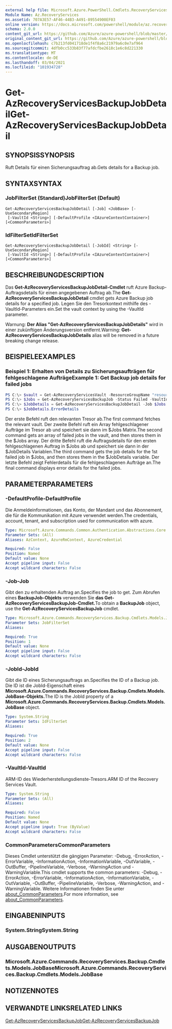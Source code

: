 ```yaml
---
external help file: Microsoft.Azure.PowerShell.Cmdlets.RecoveryServices.Backup.dll-Help.xml
Module Name: Az.RecoveryServices
ms.assetid: 707A3E57-AF46-44B3-A491-89554900EF03
online version: https://docs.microsoft.com/powershell/module/az.recoveryservices/get-azrecoveryservicesbackupjobdetail
schema: 2.0.0
content_git_url: https://github.com/Azure/azure-powershell/blob/master/src/RecoveryServices/RecoveryServices/help/Get-AzRecoveryServicesBackupJobDetail.md
original_content_git_url: https://github.com/Azure/azure-powershell/blob/master/src/RecoveryServices/RecoveryServices/help/Get-AzRecoveryServicesBackupJobDetail.md
ms.openlocfilehash: c7b213fd041718de1f4f8a6c21979a6c0e7af964
ms.sourcegitcommit: 4dfb0cc533b83f77afdcfbe2618c1e6c8d221330
ms.translationtype: MT
ms.contentlocale: de-DE
ms.lasthandoff: 03/04/2021
ms.locfileid: "101934728"
---
```

# <span data-ttu-id="f502c-101">Get-AzRecoveryServicesBackupJobDetail</span><span class="sxs-lookup"><span data-stu-id="f502c-101">Get-AzRecoveryServicesBackupJobDetail</span></span>

## <span data-ttu-id="f502c-102">SYNOPSIS</span><span class="sxs-lookup"><span data-stu-id="f502c-102">SYNOPSIS</span></span>

<span data-ttu-id="f502c-103">Ruft Details für einen Sicherungsauftrag ab.</span><span class="sxs-lookup"><span data-stu-id="f502c-103">Gets details for a Backup job.</span></span>

## <span data-ttu-id="f502c-104">SYNTAX</span><span class="sxs-lookup"><span data-stu-id="f502c-104">SYNTAX</span></span>

### <span data-ttu-id="f502c-105">JobFilterSet (Standard)</span><span class="sxs-lookup"><span data-stu-id="f502c-105">JobFilterSet (Default)</span></span>
```
Get-AzRecoveryServicesBackupJobDetail [-Job] <JobBase> [-UseSecondaryRegion]
 [-VaultId <String>] [-DefaultProfile <IAzureContextContainer>] [<CommonParameters>]
```

### <span data-ttu-id="f502c-106">IdFilterSet</span><span class="sxs-lookup"><span data-stu-id="f502c-106">IdFilterSet</span></span>
```
Get-AzRecoveryServicesBackupJobDetail [-JobId] <String> [-UseSecondaryRegion]
 [-VaultId <String>] [-DefaultProfile <IAzureContextContainer>] [<CommonParameters>]
```

## <span data-ttu-id="f502c-107">BESCHREIBUNG</span><span class="sxs-lookup"><span data-stu-id="f502c-107">DESCRIPTION</span></span>

<span data-ttu-id="f502c-108">Das **Get-AzRecoveryServicesBackupJobDetail-Cmdlet** ruft Azure Backup-Auftragsdetails für einen angegebenen Auftrag ab.</span><span class="sxs-lookup"><span data-stu-id="f502c-108">The **Get-AzRecoveryServicesBackupJobDetail** cmdlet gets Azure Backup job details for a specified job.</span></span>
<span data-ttu-id="f502c-109">Legen Sie den Tresorkontext mithilfe des -VaultId-Parameters ein.</span><span class="sxs-lookup"><span data-stu-id="f502c-109">Set the vault context by using the -VaultId parameter.</span></span>

<span data-ttu-id="f502c-110">Warnung: **Der Alias "Get-AzRecoveryServicesBackupJobDetails"** wird in einer zukünftigen Änderungsversion entfernt.</span><span class="sxs-lookup"><span data-stu-id="f502c-110">Warning: **Get-AzRecoveryServicesBackupJobDetails** alias will be removed in a future breaking change release.</span></span>

## <span data-ttu-id="f502c-111">BEISPIELE</span><span class="sxs-lookup"><span data-stu-id="f502c-111">EXAMPLES</span></span>

### <span data-ttu-id="f502c-112">Beispiel 1: Erhalten von Details zu Sicherungsaufträgen für fehlgeschlagene Aufträge</span><span class="sxs-lookup"><span data-stu-id="f502c-112">Example 1: Get Backup job details for failed jobs</span></span>

```powershell
PS C:\> $vault = Get-AzRecoveryServicesVault -ResourceGroupName "resourceGroup" -Name "vaultName"
PS C:\> $Jobs = Get-AzRecoveryServicesBackupJob -Status Failed -VaultId $vault.ID
PS C:\> $JobDetails = Get-AzRecoveryServicesBackupJobDetail -Job $Jobs[0] -VaultId $vault.ID
PS C:\> $JobDetails.ErrorDetails
```

<span data-ttu-id="f502c-113">Der erste Befehl ruft den relevanten Tresor ab.</span><span class="sxs-lookup"><span data-stu-id="f502c-113">The first command fetches the relevant vault.</span></span> <span data-ttu-id="f502c-114">Der zweite Befehl ruft ein Array fehlgeschlagener Aufträge im Tresor ab und speichert sie dann im $Jobs Matrix.</span><span class="sxs-lookup"><span data-stu-id="f502c-114">The second command gets an array of failed jobs in the vault, and then stores them in the $Jobs array.</span></span>
<span data-ttu-id="f502c-115">Der dritte Befehl ruft die Auftragsdetails für den ersten fehlgeschlagenen Auftrag in $Jobs ab und speichert sie dann in der $JobDetails Variablen.</span><span class="sxs-lookup"><span data-stu-id="f502c-115">The third command gets the job details for the 1st failed job in $Jobs, and then stores them in the $JobDetails variable.</span></span>
<span data-ttu-id="f502c-116">Der letzte Befehl zeigt Fehlerdetails für die fehlgeschlagenen Aufträge an.</span><span class="sxs-lookup"><span data-stu-id="f502c-116">The final command displays error details for the failed jobs.</span></span>

## <span data-ttu-id="f502c-117">PARAMETER</span><span class="sxs-lookup"><span data-stu-id="f502c-117">PARAMETERS</span></span>

### <span data-ttu-id="f502c-118">-DefaultProfile</span><span class="sxs-lookup"><span data-stu-id="f502c-118">-DefaultProfile</span></span>

<span data-ttu-id="f502c-119">Die Anmeldeinformationen, das Konto, der Mandant und das Abonnement, die für die Kommunikation mit Azure verwendet werden.</span><span class="sxs-lookup"><span data-stu-id="f502c-119">The credentials, account, tenant, and subscription used for communication with azure.</span></span>

```yaml
Type: Microsoft.Azure.Commands.Common.Authentication.Abstractions.Core.IAzureContextContainer
Parameter Sets: (All)
Aliases: AzContext, AzureRmContext, AzureCredential

Required: False
Position: Named
Default value: None
Accept pipeline input: False
Accept wildcard characters: False
```

### <span data-ttu-id="f502c-120">-Job</span><span class="sxs-lookup"><span data-stu-id="f502c-120">-Job</span></span>

<span data-ttu-id="f502c-121">Gibt den zu erhaltenden Auftrag an.</span><span class="sxs-lookup"><span data-stu-id="f502c-121">Specifies the job to get.</span></span>
<span data-ttu-id="f502c-122">Zum Abrufen eines **BackupJob-Objekts** verwenden Sie **das Get-AzRecoveryServicesBackupJob-Cmdlet.**</span><span class="sxs-lookup"><span data-stu-id="f502c-122">To obtain a **BackupJob** object, use the **Get-AzRecoveryServicesBackupJob** cmdlet.</span></span>

```yaml
Type: Microsoft.Azure.Commands.RecoveryServices.Backup.Cmdlets.Models.JobBase
Parameter Sets: JobFilterSet
Aliases:

Required: True
Position: 1
Default value: None
Accept pipeline input: False
Accept wildcard characters: False
```

### <span data-ttu-id="f502c-123">-JobId</span><span class="sxs-lookup"><span data-stu-id="f502c-123">-JobId</span></span>

<span data-ttu-id="f502c-124">Gibt die ID eines Sicherungsauftrags an.</span><span class="sxs-lookup"><span data-stu-id="f502c-124">Specifies the ID of a Backup job.</span></span>
<span data-ttu-id="f502c-125">Die ID ist die JobId-Eigenschaft eines **Microsoft.Azure.Commands.RecoveryServices.Backup.Cmdlets.Models.JobBase-Objekts.**</span><span class="sxs-lookup"><span data-stu-id="f502c-125">The ID is the JobId property of a **Microsoft.Azure.Commands.RecoveryServices.Backup.Cmdlets.Models.JobBase** object.</span></span>

```yaml
Type: System.String
Parameter Sets: IdFilterSet
Aliases:

Required: True
Position: 2
Default value: None
Accept pipeline input: False
Accept wildcard characters: False
```

### <span data-ttu-id="f502c-126">-VaultId</span><span class="sxs-lookup"><span data-stu-id="f502c-126">-VaultId</span></span>

<span data-ttu-id="f502c-127">ARM-ID des Wiederherstellungsdienste-Tresors.</span><span class="sxs-lookup"><span data-stu-id="f502c-127">ARM ID of the Recovery Services Vault.</span></span>

```yaml
Type: System.String
Parameter Sets: (All)
Aliases:

Required: False
Position: Named
Default value: None
Accept pipeline input: True (ByValue)
Accept wildcard characters: False
```

### <span data-ttu-id="f502c-128">CommonParameters</span><span class="sxs-lookup"><span data-stu-id="f502c-128">CommonParameters</span></span>
<span data-ttu-id="f502c-129">Dieses Cmdlet unterstützt die gängigen Parameter: -Debug, -ErrorAction, -ErrorVariable, -InformationAction, -InformationVariable, -OutVariable, -OutBuffer, -PipelineVariable, -Verbose, -WarningAction und -WarningVariable.</span><span class="sxs-lookup"><span data-stu-id="f502c-129">This cmdlet supports the common parameters: -Debug, -ErrorAction, -ErrorVariable, -InformationAction, -InformationVariable, -OutVariable, -OutBuffer, -PipelineVariable, -Verbose, -WarningAction, and -WarningVariable.</span></span> <span data-ttu-id="f502c-130">Weitere Informationen finden Sie unter [about_CommonParameters](http://go.microsoft.com/fwlink/?LinkID=113216).</span><span class="sxs-lookup"><span data-stu-id="f502c-130">For more information, see [about_CommonParameters](http://go.microsoft.com/fwlink/?LinkID=113216).</span></span>

## <span data-ttu-id="f502c-131">EINGABEN</span><span class="sxs-lookup"><span data-stu-id="f502c-131">INPUTS</span></span>

### <span data-ttu-id="f502c-132">System.String</span><span class="sxs-lookup"><span data-stu-id="f502c-132">System.String</span></span>

## <span data-ttu-id="f502c-133">AUSGABEN</span><span class="sxs-lookup"><span data-stu-id="f502c-133">OUTPUTS</span></span>

### <span data-ttu-id="f502c-134">Microsoft.Azure.Commands.RecoveryServices.Backup.Cmdlets.Models.JobBase</span><span class="sxs-lookup"><span data-stu-id="f502c-134">Microsoft.Azure.Commands.RecoveryServices.Backup.Cmdlets.Models.JobBase</span></span>

## <span data-ttu-id="f502c-135">NOTIZEN</span><span class="sxs-lookup"><span data-stu-id="f502c-135">NOTES</span></span>

## <span data-ttu-id="f502c-136">VERWANDTE LINKS</span><span class="sxs-lookup"><span data-stu-id="f502c-136">RELATED LINKS</span></span>

[<span data-ttu-id="f502c-137">Get-AzRecoveryServicesBackupJob</span><span class="sxs-lookup"><span data-stu-id="f502c-137">Get-AzRecoveryServicesBackupJob</span></span>](./Get-AzRecoveryServicesBackupJob.md)
